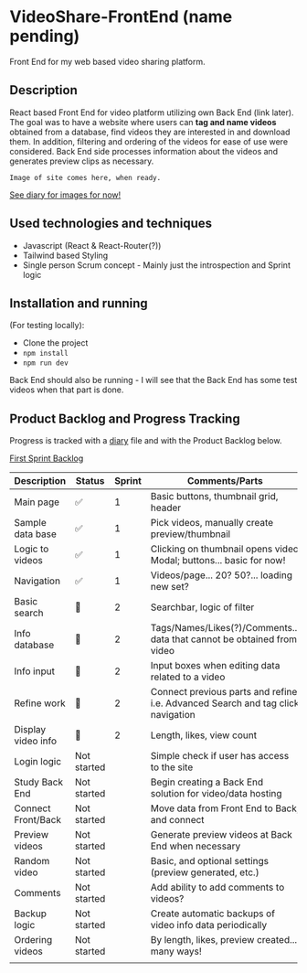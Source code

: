 # VideoShare-FrontEnd (name pending)
Front End for my web based video sharing platform.

## Description
React based Front End for video platform utilizing own Back End (link later). The goal was to have a website where users can **tag and name videos** obtained from a database, find videos they are interested in and download them. In addition, filtering and ordering of the videos for ease of use were considered. Back End side processes information about the videos and generates preview clips as necessary.

```Image of site comes here, when ready.```

[See diary for images for now!](./productionLog/diary.md)

## Used technologies and techniques

* Javascript (React & React-Router(?))
* Tailwind based Styling
* Single person Scrum concept - Mainly just the introspection and Sprint logic

## Installation and running 

(For testing locally):

- Clone the project
- `npm install`
- `npm run dev` 

Back End should also be running - I will see that the Back End has some test videos when that part is done.

## Product Backlog and Progress Tracking

Progress is tracked with a [diary](./productionLog/diary.md) file and with the Product Backlog below.

[First Sprint Backlog](https://trello.com/b/SSmLGpMc/videoshare-sprint-1)

| Description        | Status      | Sprint | Comments/Parts                                                          |
|--------------------|-------------|--------|-------------------------------------------------------------------------|
| Main page          | ✅ | 1      | Basic buttons, thumbnail grid, header                                   |
| Sample data base   | ✅ | 1      | Pick videos, manually create preview/thumbnail                          |
| Logic to videos    | ✅ | 1      | Clicking on thumbnail opens video Modal; buttons... basic for now!      |
| Navigation         | ✅ | 1       | Videos/page... 20? 50?... loading new set?                              |
| Basic search       | 🔨 | 2       | Searchbar, logic of filter                                              |
| Info database      | 🔨 | 2      | Tags/Names/Likes(?)/Comments... data that cannot be obtained from video |
| Info input         | 🔨 | 2       | Input boxes when editing data related to a video                        |
| Refine work        | 🔨 | 2       | Connect previous parts and refine i.e. Advanced Search and tag click navigation                  |
| Display video info | 🔨 | 2       | Length, likes, view count                                               |
| Login logic        | Not started |        | Simple check if user has access to the site                             |
| Study Back End     | Not started |        | Begin creating a Back End solution for video/data hosting               |
| Connect Front/Back | Not started |        | Move data from Front End to Back, and connect                           |
| Preview videos     | Not started |        | Generate preview videos at Back End when necessary                      |
| Random video       | Not started |        | Basic, and optional settings (preview generated, etc.)                  |
| Comments           | Not started |        | Add ability to add comments to videos?                                  |
| Backup logic       | Not started |        | Create automatic backups of video info data periodically                |
| Ordering videos    | Not started |        | By length, likes, preview created... many ways!                         |
|                    |             |        |                                                                         |